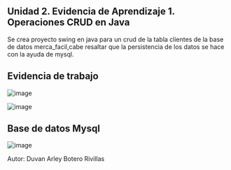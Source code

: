 ## Unidad 2. Evidencia de Aprendizaje 1. Operaciones CRUD en Java

Se crea proyecto swing en java para un crud de la tabla clientes de la base de datos merca_facil,cabe resaltar que la persistencia de los datos
se hace con la ayuda de mysql.


## Evidencia de trabajo
![image](https://user-images.githubusercontent.com/96325513/171032051-ee840aed-d4aa-4675-b034-e60824343bf7.png)

![image](https://user-images.githubusercontent.com/96325513/171032120-a889761d-a583-4bf9-a460-951ea7d604ad.png)

## Base de datos Mysql
![image](https://user-images.githubusercontent.com/96325513/171032204-e33b346b-54dc-4b80-8ea8-d9c880bdc192.png)


Autor: Duvan Arley Botero Rivillas
